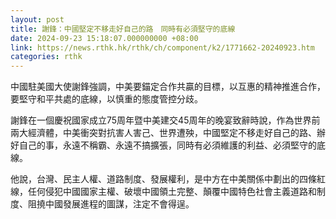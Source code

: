 ```yaml
---
layout: post
title: 謝鋒：中國堅定不移走好自己的路　同時有必須堅守的底線
date: 2024-09-23 15:18:07.000000000 +08:00
link: https://news.rthk.hk/rthk/ch/component/k2/1771662-20240923.htm
categories: rthk
---
```


中國駐美國大使謝鋒強調，中美要錨定合作共贏的目標，以互惠的精神推進合作，要堅守和平共處的底線，以慎重的態度管控分歧。

謝鋒在一個慶祝國家成立75周年暨中美建交45周年的晚宴致辭時說，作為世界前兩大經濟體，中美衝突對抗害人害己、世界遭殃，中國堅定不移走好自己的路、辦好自己的事，永遠不稱霸、永遠不搞擴張，同時有必須維護的利益、必須堅守的底線。

他說，台灣、民主人權、道路制度、發展權利，是中方在中美關係中劃出的四條紅線，任何侵犯中國國家主權、破壞中國領土完整、顛覆中國特色社會主義道路和制度、阻撓中國發展進程的圖謀，注定不會得逞。
